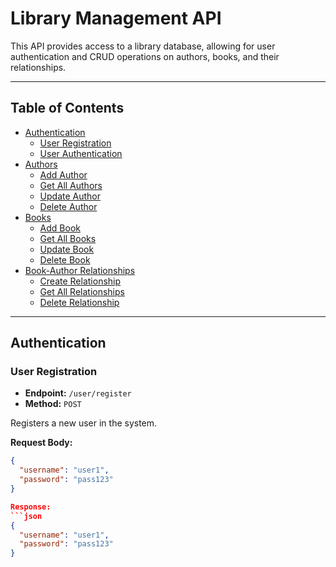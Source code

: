 # Library Management API

This API provides access to a library database, allowing for user authentication and CRUD operations on authors, books, and their relationships.

---

## Table of Contents

- [Authentication](#authentication)
  - [User Registration](#user-registration)
  - [User Authentication](#user-authentication)
- [Authors](#authors)
  - [Add Author](#add-author)
  - [Get All Authors](#get-all-authors)
  - [Update Author](#update-author)
  - [Delete Author](#delete-author)
- [Books](#books)
  - [Add Book](#add-book)
  - [Get All Books](#get-all-books)
  - [Update Book](#update-book)
  - [Delete Book](#delete-book)
- [Book-Author Relationships](#book-author-relationships)
  - [Create Relationship](#create-relationship)
  - [Get All Relationships](#get-all-relationships)
  - [Delete Relationship](#delete-relationship)

---

## Authentication

### User Registration

- **Endpoint:** `/user/register`
- **Method:** `POST`

Registers a new user in the system.

**Request Body:**
```json
{
  "username": "user1",
  "password": "pass123"
}

Response:
```json
{
  "username": "user1",
  "password": "pass123"
}
